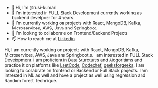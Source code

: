 - 👋 Hi, I’m @rusi-kumari
- 👀 I’m interested in FULL Stack Development currently working as backend develpoer for 4 years.
- 🌱 I’m currently working on projects with React, MongoDB, Kafka, Microservices, AWS, Java and Springboot.
- 💞️ I’m looking to collaborate on Frontend/Backend Projects
- 📫 How to reach me at <a href="linkedin.com/in/rusi-kumari-6560b41a6">Linkedin</a>

<!---
rushi-kumari/rushi-kumari is a ✨ special ✨ repository because its `README.md` (this file) appears on your GitHub profile.
You can click the Preview link to take a look at your changes.
--->

Hi, I am currently working on projects with React, MongoDB, Kafka, Microservices, AWS, Java ans Springboot.s. I am interested in FULL Stack Development. I am proficient in Data Sturctures and Alogorithms and practice it on platforms like
<a href="https://leetcode.com/rushi124/">LeetCode</a>, <a href="https://www.codechef.com/users/rushi124">Codechef</a>, <a href="https://auth.geeksforgeeks.org/user/rushi2rushionline/practice">geeksforgeeks</a>.
I am looking to collabrate on frontend or Backend or Full Stack projects. I am intrested in ML as well and have a project as well using regression and Random forest Technique.
